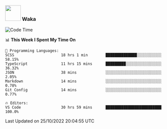 ### <img src="https://media.giphy.com/media/VgCDAzcKvsR6OM0uWg/giphy.gif" width="50"> Waka

  <!--START_SECTION:waka-->
![Code Time](http://img.shields.io/badge/Code%20Time-988%20hrs%2040%20mins-blue)

📊 **This Week I Spent My Time On** 

```text
💬 Programming Languages: 
SCSS                     18 hrs 1 min        ██████████████░░░░░░░░░░░   58.15% 
TypeScript               11 hrs 15 mins      █████████░░░░░░░░░░░░░░░░   36.32% 
JSON                     38 mins             ░░░░░░░░░░░░░░░░░░░░░░░░░   2.05% 
Markdown                 14 mins             ░░░░░░░░░░░░░░░░░░░░░░░░░   0.78% 
Git Config               14 mins             ░░░░░░░░░░░░░░░░░░░░░░░░░   0.77%

🔥 Editors: 
VS Code                  30 hrs 59 mins      █████████████████████████   100.0%

```


 Last Updated on 25/10/2022 20:04:55 UTC
<!--END_SECTION:waka-->
